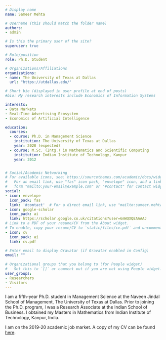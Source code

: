 ```yaml
---
# Display name
name: Sameer Mehta

# Username (this should match the folder name)
authors:
- admin

# Is this the primary user of the site?
superuser: true

# Role/position
role: Ph.D. Student

# Organizations/Affiliations
organizations:
- name: The University of Texas at Dallas
  url: "https://utdallas.edu/"

# Short bio (displayed in user profile at end of posts)
#bio: My research interests include Economics of Information Systems      and Operational Issues in Tech-enabled Markets

interests:
- Data Markets
- Real-Time Advertising Ecosystem
- Economics of Artificial Intelligence

education:
  courses:
  - course: Ph.D. in Management Science
    institution: The University of Texas at Dallas
    year: 2020 (expected)
  - course: M.Sc. (Intg.) in Mathematics and Scientific Computing
    institution: Indian Institute of Technology, Kanpur
    year: 2012


# Social/Academic Networking
# For available icons, see: https://sourcethemes.com/academic/docs/widgets/#icons
#   For an email link, use "fas" icon pack, "envelope" icon, and a link in the
#   form "mailto:your-email@example.com" or "#contact" for contact widget.
social:
- icon: envelope
  icon_pack: fas
  link: '#contact'  # For a direct email link, use "mailto:sameer.mehta@utdallas.edu".
- icon: google-scholar
  icon_pack: ai
  link: https://scholar.google.co.uk/citations?user=6mWQXQEAAAAJ
# Link to a PDF of your resume/CV from the About widget.
# To enable, copy your resume/CV to `static/files/cv.pdf` and uncomment the lines below.  
- icon: cv
  icon_pack: ai
  link: cv.pdf

# Enter email to display Gravatar (if Gravatar enabled in Config)
email: ""
  
# Organizational groups that you belong to (for People widget)
#   Set this to `[]` or comment out if you are not using People widget.  
user_groups:
- Researchers
- Visitors
---
```


I am a fifth-year Ph.D. student in Management Science at the Naveen Jindal School of Management,  The University of Texas at Dallas. Prior to joining the Ph.D. program, I was a Research Associate at the Indian School of Business. I obtained my Masters in Mathematics from Indian Institute of Technology, Kanpur, India.

I am on the 2019-20 academic job market. A copy of my CV can be found [here](cv.pdf). 



